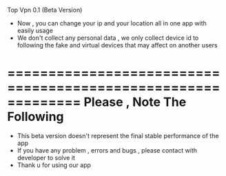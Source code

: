 Top Vpn 0.1 (Beta Version)

- Now , you can change your ip and your location all in one app with easily usage
- We don't collect any personal data , we only collect device id to following the fake and virtual devices that may affect on another users

=============================================================
                Please , Note The Following
=============================================================
- This beta version doesn't represent the final stable performance of the app
- If you have any problem , errors and bugs , please contact with developer to solve it
- Thank u for using our app
